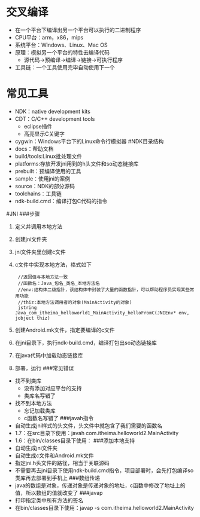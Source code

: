# 交叉编译
* 在一个平台下编译出另一个平台可以执行的二进制程序
* CPU平台：arm，x86，mips
* 系统平台：Windows、Linux、Mac OS
* 原理：模拟另一个平台的特性去编译代码
	* 源代码->预编译->编译->链接->可执行程序
* 工具链：一个工具使用完毕自动使用下一个
# 常见工具
* NDK：native development kits
* CDT：C/C++ development tools
	* eclipse插件
	* 高亮显示C关键字
* cygwin：Windows平台下的Linux命令行模拟器
#NDK目录结构
* docs：帮助文档
* build/tools:Linux批处理文件
* platforms:存放开发jni用到的h头文件和so动态链接库
* prebuilt：预编译使用的工具
* sample：使用jni的案例
* source：NDK的部分源码
* toolchains：工具链
* ndk-build.cmd：编译打包C代码的指令

#JNI
###步骤
1. 定义并调用本地方法
2. 创建jni文件夹
3. jni文件夹里创建c文件
4. c文件中实现本地方法，格式如下

		//返回值与本地方法一致
		//函数名：Java_包名_类名_本地方法名
		//env:结构体二级指针，该结构体中封装了大量的函数指针，可以帮助程序员实现某些常用功能
		//thiz:本地方法调用者的对象(MainActivity的对象)
		jstring Java_com_itheima_helloworld1_MainActivity_helloFromC(JNIEnv* env, jobject thiz)
5. 创建Android.mk文件，指定要编译的c文件
6. 在jni目录下，执行ndk-build.cmd，编译打包出so动态链接库
7. 在java代码中加载动态链接库
8. 部署，运行
###常见错误
* 找不到类库
	* 没有添加对应平台的支持
	* 类库名写错了
* 找不到本地方法
	* 忘记加载类库
	* c函数名写错了
###javah指令
* 自动生成jni样式的头文件，头文件中就包含了我们需要的函数名
* 1.7：在src目录下使用：javah com.itheima.helloworld2.MainActivity
* 1.6：在bin/classes目录下使用：
###添加本地支持
* 自动生成jni文件夹
* 自动生成c文件和Android.mk文件
* 指定jni.h头文件的路径，相当于关联源码
* 不需要再去jni目录下使用ndk-build.cmd指令，项目部署时，会先打包编译so类库再去部署到手机上
###数组传递
* java的数组是对象，传递对象是传递对象的地址，c函数中修改了地址上的值，所以数组的值就改变了
###javap
* 打印指定类中所有方法的签名
* 在bin/classes目录下使用：javap -s com.itheima.helloworld2.MainActivity